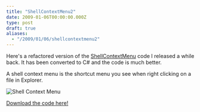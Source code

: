 ```yaml
---
title: "ShellContextMenu2"
date: 2009-01-06T00:00:00.000Z
type: post
draft: true
aliases:
  - "/2009/01/06/shellcontextmenu2"
---
```

Here's a refactored version of the
[ShellContextMenu](/2007/07/04/shell-context-menu) code I released a while back. It has been converted to C# and the code is much better.

A shell context menu is the shortcut menu you see when right clicking on a file in Explorer.

![Shell Context Menu](/images/shellcontextmenu.png)

[Download the code here!](/downloads/shellcontextmenu.zip)
